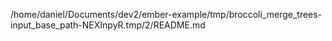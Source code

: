 /home/daniel/Documents/dev2/ember-example/tmp/broccoli_merge_trees-input_base_path-NEXInpyR.tmp/2/README.md